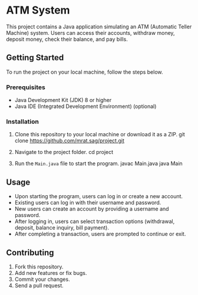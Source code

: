# ATM System

This project contains a Java application simulating an ATM (Automatic Teller Machine) system. Users can access their accounts, withdraw money, deposit money, check their balance, and pay bills.

## Getting Started

To run the project on your local machine, follow the steps below.

### Prerequisites

- Java Development Kit (JDK) 8 or higher
- Java IDE (Integrated Development Environment) (optional)

### Installation

1. Clone this repository to your local machine or download it as a ZIP.
git clone https://github.com/mrat.sag/project.git

2. Navigate to the project folder.
cd project

3. Run the `Main.java` file to start the program.
javac Main.java
java Main


## Usage

- Upon starting the program, users can log in or create a new account.
- Existing users can log in with their username and password.
- New users can create an account by providing a username and password.
- After logging in, users can select transaction options (withdrawal, deposit, balance inquiry, bill payment).
- After completing a transaction, users are prompted to continue or exit.

## Contributing

1. Fork this repository.
2. Add new features or fix bugs.
3. Commit your changes.
4. Send a pull request.


